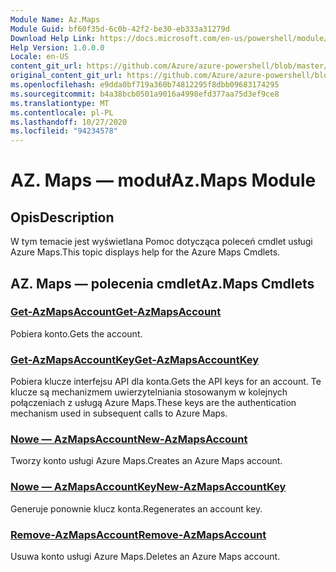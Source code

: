 ```yaml
---
Module Name: Az.Maps
Module Guid: bf60f35d-6c0b-42f2-be30-eb333a31279d
Download Help Link: https://docs.microsoft.com/en-us/powershell/module/az.maps
Help Version: 1.0.0.0
Locale: en-US
content_git_url: https://github.com/Azure/azure-powershell/blob/master/src/Maps/Maps/help/Az.Maps.md
original_content_git_url: https://github.com/Azure/azure-powershell/blob/master/src/Maps/Maps/help/Az.Maps.md
ms.openlocfilehash: e9dda0bf719a360b74812295f8dbb09683174295
ms.sourcegitcommit: b4a38bcb0501a9016a4998efd377aa75d3ef9ce8
ms.translationtype: MT
ms.contentlocale: pl-PL
ms.lasthandoff: 10/27/2020
ms.locfileid: "94234578"
---
```

# <span data-ttu-id="8596f-101">AZ. Maps — moduł</span><span class="sxs-lookup"><span data-stu-id="8596f-101">Az.Maps Module</span></span>
## <span data-ttu-id="8596f-102">Opis</span><span class="sxs-lookup"><span data-stu-id="8596f-102">Description</span></span>
<span data-ttu-id="8596f-103">W tym temacie jest wyświetlana Pomoc dotycząca poleceń cmdlet usługi Azure Maps.</span><span class="sxs-lookup"><span data-stu-id="8596f-103">This topic displays help for the Azure Maps Cmdlets.</span></span>

## <span data-ttu-id="8596f-104">AZ. Maps — polecenia cmdlet</span><span class="sxs-lookup"><span data-stu-id="8596f-104">Az.Maps Cmdlets</span></span>
### [<span data-ttu-id="8596f-105">Get-AzMapsAccount</span><span class="sxs-lookup"><span data-stu-id="8596f-105">Get-AzMapsAccount</span></span>](Get-AzMapsAccount.md)
<span data-ttu-id="8596f-106">Pobiera konto.</span><span class="sxs-lookup"><span data-stu-id="8596f-106">Gets the account.</span></span>

### [<span data-ttu-id="8596f-107">Get-AzMapsAccountKey</span><span class="sxs-lookup"><span data-stu-id="8596f-107">Get-AzMapsAccountKey</span></span>](Get-AzMapsAccountKey.md)
<span data-ttu-id="8596f-108">Pobiera klucze interfejsu API dla konta.</span><span class="sxs-lookup"><span data-stu-id="8596f-108">Gets the API keys for an account.</span></span>
<span data-ttu-id="8596f-109">Te klucze są mechanizmem uwierzytelniania stosowanym w kolejnych połączeniach z usługą Azure Maps.</span><span class="sxs-lookup"><span data-stu-id="8596f-109">These keys are the authentication mechanism used in subsequent calls to Azure Maps.</span></span>

### [<span data-ttu-id="8596f-110">Nowe — AzMapsAccount</span><span class="sxs-lookup"><span data-stu-id="8596f-110">New-AzMapsAccount</span></span>](New-AzMapsAccount.md)
<span data-ttu-id="8596f-111">Tworzy konto usługi Azure Maps.</span><span class="sxs-lookup"><span data-stu-id="8596f-111">Creates an Azure Maps account.</span></span>

### [<span data-ttu-id="8596f-112">Nowe — AzMapsAccountKey</span><span class="sxs-lookup"><span data-stu-id="8596f-112">New-AzMapsAccountKey</span></span>](New-AzMapsAccountKey.md)
<span data-ttu-id="8596f-113">Generuje ponownie klucz konta.</span><span class="sxs-lookup"><span data-stu-id="8596f-113">Regenerates an account key.</span></span>

### [<span data-ttu-id="8596f-114">Remove-AzMapsAccount</span><span class="sxs-lookup"><span data-stu-id="8596f-114">Remove-AzMapsAccount</span></span>](Remove-AzMapsAccount.md)
<span data-ttu-id="8596f-115">Usuwa konto usługi Azure Maps.</span><span class="sxs-lookup"><span data-stu-id="8596f-115">Deletes an Azure Maps account.</span></span>

